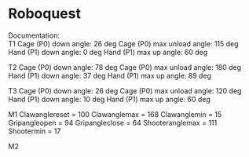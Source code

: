 # Roboquest

Documentation:\
T1
Cage (P0) down angle: 26 deg
Cage (P0) max unload angle: 115 deg
Hand (P1) down angle: 0 deg
Hand (P1) max up angle: 60 deg

T2
Cage (P0) down angle: 78 deg
Cage (P0) max unload angle: 180 deg
Hand (P1) down angle:  37 deg
Hand (P1) max up angle:  89 deg

T3
Cage (P0) down angle:  26 deg
Cage (P0) max unload angle:  120 deg
Hand (P1) down angle:  10 deg
Hand (P1) max up angle:  60 deg

M1
Clawanglereset = 100
Clawanglemax = 168
Clawanglemin = 15
Gripangleopen = 94
Gripangleclose = 64
Shooteranglemax = 111
Shootermin = 17

M2
